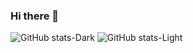 ### Hi there 👋

<!--
**aloofist/aloofist** is a ✨ _special_ ✨ repository because its `README.md` (this file) appears on your GitHub profile.

Here are some ideas to get you started:

- 🔭 I’m currently working on ...
- 🌱 I’m currently learning ...
- 👯 I’m looking to collaborate on ...
- 🤔 I’m looking for help with ...
- 💬 Ask me about ...
- 📫 How to reach me: ...
- 😄 Pronouns: ...
- ⚡ Fun fact: ...
-->

![GitHub stats-Dark](https://github-readme-stats.vercel.app/api?username=aloofist&show_icons=true&theme=great-gatsby#gh-dark-mode-only)
![GitHub stats-Light](https://github-readme-stats.vercel.app/api?username=aloofist&show_icons=true&theme=graywhite#gh-light-mode-only)
